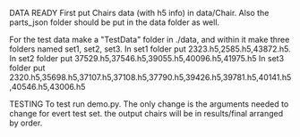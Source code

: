 
DATA READY
First put Chairs data (with h5 info) in data/Chair. Also the parts_json folder should be put in the data folder as well.

For the test data make a "TestData" folder in ./data, and within it make three folders named set1, set2, set3. 
In set1 folder put 2323.h5,2585.h5,43872.h5. 
In set2 folder put 37529.h5,37546.h5,39055.h5,40096.h5,41975.h5
In set3 folder put 2320.h5,35698.h5,37107.h5,37108.h5,37790.h5,39426.h5,39781.h5,40141.h5,40546.h5,43006.h5

TESTING
To test run demo.py. The only change is the arguments needed to change for evert test set. 
the output chairs will be in results/final arranged by order.



